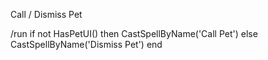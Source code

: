 Call / Dismiss Pet

/run if not HasPetUI() then CastSpellByName('Call Pet') else CastSpellByName('Dismiss Pet') end